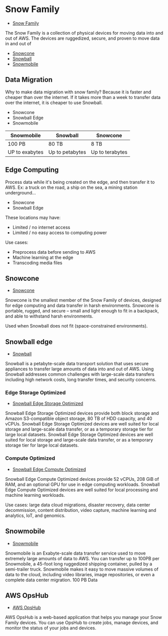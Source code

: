 # Snow Family

- [Snow Family](https://aws.amazon.com/snow/)

The Snow Family is a collection of physical devices for moving data into and out of AWS. The devices are ruggedized, secure, and proven to move data in and out of

- [Snowcone](aws-snow-family.md#snowcone)
- [Snowball](aws-snow-family.md#snowball)
- [Snowmobile](aws-snow-family.md#snowmobile)

## Data Migration

Why to make data migration with snow family? Because it is faster and cheaper than over the internet. If it takes more than a week to transfer data over the internet, it is cheaper to use Snowball.

- Snowcone
- Snowball Edge
- Snowmobile

| Snowmobile     | Snowball        | Snowcone        |
| -------------- | --------------- | --------------- |
| 100 PB         | 80 TB           | 8 TB            |
| UP to exabytes | Up to petabytes | Up to terabytes |

## Edge Computing

Process data while it's being created on the edge, and then transfer it to AWS. Ex: a truck on the road, a ship on the sea, a mining station underground...

- Snowcone
- Snowball Edge

These locations may have:

- Limited / no internet access
- Limited / no easy access to computing power

Use cases:

- Preprocess data before sending to AWS
- Machine learning at the edge
- Transcoding media files

## Snowcone

- [Snowcone](https://aws.amazon.com/snowcone/)

Snowcone is the smallest member of the Snow Family of devices, designed for edge computing and data transfer in harsh environments. Snowcone is portable, rugged, and secure – small and light enough to fit in a backpack, and able to withstand harsh environments.

Used when Snowball does not fit (space-constrained environments).

## Snowball edge

- [Snowball](https://aws.amazon.com/snowball-edge/)

Snowball is a petabyte-scale data transport solution that uses secure appliances to transfer large amounts of data into and out of AWS. Using Snowball addresses common challenges with large-scale data transfers including high network costs, long transfer times, and security concerns.

### Edge Storage Optimized

- [Snowball Edge Storage Optimized](https://aws.amazon.com/snowball-edge/)

Snowball Edge Storage Optimized devices provide both block storage and Amazon S3-compatible object storage, 80 TB of HDD capacity, and 40 vCPUs. Snowball Edge Storage Optimized devices are well suited for local storage and large-scale data transfer, or as a temporary storage tier for large local datasets. Snowball Edge Storage Optimized devices are well suited for local storage and large-scale data transfer, or as a temporary storage tier for large local datasets.

### Compute Optimized

- [Snowball Edge Compute Optimized](https://aws.amazon.com/snowball-edge/)

Snowball Edge Compute Optimized devices provide 52 vCPUs, 208 GiB of RAM, and an optional GPU for use in edge computing workloads. Snowball Edge Compute Optimized devices are well suited for local processing and machine learning workloads.

Use cases: large data cloud migrations, disaster recovery, data center decommission, content distribution, video capture, machine learning and analytics, IoT, and genomics.

## Snowmobile

- [Snowmobile](https://aws.amazon.com/snowmobile/)

Snowmobile is an Exabyte-scale data transfer service used to move extremely large amounts of data to AWS. You can transfer up to 100PB per Snowmobile, a 45-foot long ruggedized shipping container, pulled by a semi-trailer truck. Snowmobile makes it easy to move massive volumes of data to the cloud, including video libraries, image repositories, or even a complete data center migration.
100 PB Data

## AWS OpsHub

- [AWS OpsHub](https://aws.amazon.com/snowball/resources/ops-hub/)

AWS OpsHub is a web-based application that helps you manage your Snow Family devices. You can use OpsHub to create jobs, manage devices, and monitor the status of your jobs and devices.
